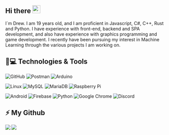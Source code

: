 ## Hi there <img src="https://media.giphy.com/media/hvRJCLFzcasrR4ia7z/giphy.gif" width="25px"></a>

I´m Drew. I am 19 years old, and I am proficient in Javascript, C#, C++, Rust and Python. I have experience with front-end, backend and SPA development, and also have experience with graphics programming and game development. I recently have been pursuing my interest in Machine Learning through the various projects I am working on.

## 🚀💻 Technologies & Tools

  ![GitHub](https://img.shields.io/badge/-GitHub-181717?style=flat-square&logo=github)
  ![Postman](https://img.shields.io/badge/Postman-black?style=flat-square&logo=postman)
  ![Arduino](https://img.shields.io/badge/Arduino-black?style=flat-square&logo=arduino)

  ![Linux](https://img.shields.io/badge/Linux-black?style=flat-square&logo=linux)
  ![MySQL](https://img.shields.io/badge/-MySQL-black?style=flat-square&logo=mysql)
  ![MariaDB](https://img.shields.io/badge/MariaDB-black?style=flat-square&logo=mariadb)
  ![Raspberry Pi](https://img.shields.io/badge/-Raspberry%20Pi-C51A4A?style=flat-square&logo=Raspberry-Pi)

  ![Android](https://img.shields.io/badge/Android-05150C?style=flat-square&logo=android)
  ![Firebase](https://img.shields.io/badge/Firebase-black?style=flat-square&logo=firebase)
  ![Python](https://img.shields.io/badge/-Python-black?style=flat-square&logo=Python)
  ![Google Chrome](https://img.shields.io/badge/Chrome-black?style=flat-square&logo=google-chrome)
  ![Discord](https://img.shields.io/badge/Discord-black?style=flat-square&logo=discord)


## ⚡ My Github

<img align="left" src="https://github-readme-stats.vercel.app/api?username=drewridley&show_icons=true&count_private=true&theme=gruvbox" />
<img src="https://github-readme-stats.vercel.app/api/top-langs/?username=drewridley&layout=compact&count_private=true&theme=gruvbox" />
